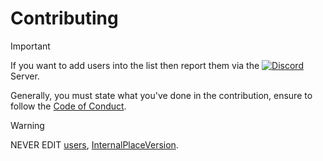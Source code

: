 # Contributing

> [!IMPORTANT]
> If you want to add users into the list then report them via the [![Discord][shield-discord-server]][discord-invite] Server.

Generally, you must state what you've done in the contribution, ensure to follow the [Code of Conduct](./CODE_OF_CONDUCT.md).

> [!WARNING]
> NEVER EDIT [users](./users), [InternalPlaceVersion](./InternalPlaceVersion).

[shield-discord-server]: https://img.shields.io/discord/1335018287209123890?logo=discord&logoColor=white&label=discord&color=000000
[discord-invite]: https://discord.gg/U7JstgHdy